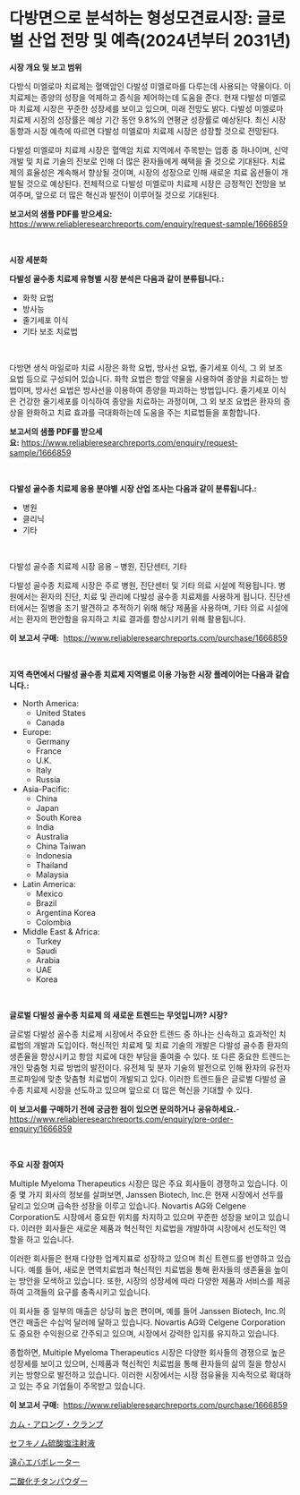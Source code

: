 <p><h1>다방면으로 분석하는 형성모견료시장: 글로벌 산업 전망 및 예측(2024년부터 2031년)</h1></p><p><strong>시장 개요 및 보고 범위</strong></p>
<p><p>다방식 미엘로마 치료제는 혈액암인 다발성 미엘로마를 다루는데 사용되는 약물이다. 이 치료제는 종양의 성장을 억제하고 증식을 제어하는데 도움을 준다. 현재 다발성 미엘로마 치료제 시장은 꾸준한 성장세를 보이고 있으며, 미래 전망도 밝다. 다발성 미엘로마 치료제 시장의 성장률은 예상 기간 동안 9.8%의 연평균 성장률로 예상된다. 최신 시장 동향과 시장 예측에 따르면 다발성 미엘로마 치료제 시장은 성장할 것으로 전망된다.</p><p>다발성 미엘로마 치료제 시장은 혈액암 치료 지역에서 주목받는 업종 중 하나이며, 신약 개발 및 치료 기술의 진보로 인해 더 많은 환자들에게 혜택을 줄 것으로 기대된다. 치료제의 효율성은 계속해서 향상될 것이며, 시장의 성장으로 인해 새로운 치료 옵션들이 개발될 것으로 예상된다. 전체적으로 다발성 미엘로마 치료제 시장은 긍정적인 전망을 보여주며, 앞으로 더 많은 혁신과 발전이 이루어질 것으로 기대된다.</p></p>
<p><strong>보고서의 샘플 PDF를 받으세요:</strong> <a href="https://www.reliableresearchreports.com/enquiry/request-sample/1666859">https://www.reliableresearchreports.com/enquiry/request-sample/1666859</a></p>
<p>&nbsp;</p>
<p><strong>시장 세분화</strong></p>
<p><strong>다발성 골수종 치료제 유형별 시장 분석은 다음과 같이 분류됩니다.:</strong></p>
<p><ul><li>화학 요법</li><li>방사능</li><li>줄기세포 이식</li><li>기타 보조 치료법</li></ul></p>
<p>&nbsp;</p>
<p><p>다방면 생식 마일로마 치료 시장은 화학 요법, 방사선 요법, 줄기세포 이식, 그 외 보조 요법 등으로 구성되어 있습니다. 화학 요법은 항암 약물을 사용하여 종양을 치료하는 방법이며, 방사선 요법은 방사선을 이용하여 종양을 파괴하는 방법입니다. 줄기세포 이식은 건강한 줄기세포를 이식하여 종양을 치료하는 과정이며, 그 외 보조 요법은 환자의 증상을 완화하고 치료 효과를 극대화하는데 도움을 주는 치료법들을 포함합니다.</p></p>
<p><strong>보고서의 샘플 PDF를 받으세요:</strong>&nbsp;<a href="https://www.reliableresearchreports.com/enquiry/request-sample/1666859">https://www.reliableresearchreports.com/enquiry/request-sample/1666859</a></p>
<p>&nbsp;</p>
<p><strong> 다발성 골수종 치료제 응용 분야별 시장 산업 조사는 다음과 같이 분류됩니다.:</strong></p>
<p><ul><li>병원</li><li>클리닉</li><li>기타</li></ul></p>
<p>&nbsp;</p>
<p><p>다발성 골수종 치료제 시장 응용 – 병원, 진단센터, 기타</p><p>다발성 골수종 치료제 시장은 주로 병원, 진단센터 및 기타 의료 시설에 적용됩니다. 병원에서는 환자의 진단, 치료 및 관리에 다발성 골수종 치료제를 사용하게 됩니다. 진단센터에서는 질병을 조기 발견하고 추적하기 위해 해당 제품을 사용하며, 기타 의료 시설에서는 환자의 편안함을 유지하고 치료 결과를 향상시키기 위해 활용됩니다.</p></p>
<p><strong>이 보고서 구매:</strong>&nbsp; <a href="https://www.reliableresearchreports.com/purchase/1666859">https://www.reliableresearchreports.com/purchase/1666859</a></p>
<p>&nbsp;</p>
<p><strong>지역 측면에서 다발성 골수종 치료제 지역별로 이용 가능한 시장 플레이어는 다음과 같습니다.:</strong></p>
<p><ul>
    <li>
        North America:
        <ul>
            <li>United States</li>
            <li>Canada</li>
        </ul>
    </li>
    <li>
        Europe:
        <ul>
            <li>Germany</li>
            <li>France</li>
            <li>U.K.</li>
            <li>Italy</li>
            <li>Russia</li>
        </ul>
    </li>
    <li>
        Asia-Pacific:
        <ul>
            <li>China</li>
            <li>Japan</li>
            <li>South Korea</li>
            <li>India</li>
            <li>Australia</li>
            <li>China Taiwan</li>
            <li>Indonesia</li>
            <li>Thailand</li>
            <li>Malaysia</li>
        </ul>
    </li>
    <li>
        Latin America:
        <ul>
            <li>Mexico</li>
            <li>Brazil</li>
            <li>Argentina Korea</li>
            <li>Colombia</li>
        </ul>
    </li>
    <li>
        Middle East & Africa:
        <ul>
            <li>Turkey</li>
            <li>Saudi</li>
            <li>Arabia</li>
            <li>UAE</li>
            <li>Korea</li>
        </ul>
    </li>
    </ul></p>
<p>&nbsp;</p>
<p><strong>글로벌 다발성 골수종 치료제 의 새로운 트렌드는 무엇입니까? 시장?</strong></p>
<p><p>글로벌 다발성 골수종 치료제 시장에서 주요한 트렌드 중 하나는 신속하고 효과적인 치료법의 개발과 도입이다. 혁신적인 치료제 및 치료 기술의 개발은 다발성 골수종 환자의 생존율을 향상시키고 항암 치료에 대한 부담을 줄여줄 수 있다. 또 다른 중요한 트렌드는 개인 맞춤형 치료 방법의 발전이다. 유전체 및 분자 기술의 발전으로 인해 환자의 유전자 프로파일에 맞춘 맞춤형 치료법이 개발되고 있다. 이러한 트렌드들은 글로벌 다발성 골수종 치료제 시장을 선도하고 있으며 앞으로 더 많은 혁신을 기대할 수 있다.</p></p>
<p><strong>이 보고서를 구매하기 전에 궁금한 점이 있으면 문의하거나 공유하세요.</strong>- <a href="https://www.reliableresearchreports.com/enquiry/pre-order-enquiry/1666859">https://www.reliableresearchreports.com/enquiry/pre-order-enquiry/1666859</a></p>
<p>&nbsp;</p>
<p><strong>주요 시장 참여자</strong></p>
<p><p>Multiple Myeloma Therapeutics 시장은 많은 주요 회사들이 경쟁하고 있습니다. 이 중 몇 가지 회사의 정보를 살펴보면, Janssen Biotech, Inc.은 현재 시장에서 선두를 달리고 있으며 급속한 성장을 이루고 있습니다. Novartis AG와 Celgene Corporation도 시장에서 중요한 위치를 차지하고 있으며 꾸준한 성장을 보이고 있습니다. 이러한 회사들은 새로운 제품과 혁신적인 치료법을 개발하여 시장에서 선도적인 역할을 하고 있습니다.</p><p>이러한 회사들은 현재 다양한 업계지표로 성장하고 있으며 최신 트렌드를 반영하고 있습니다. 예를 들어, 새로운 면역치료법과 혁신적인 치료법을 통해 환자들의 생존율을 높이는 방안을 모색하고 있습니다. 또한, 시장의 성장세에 따라 다양한 제품과 서비스를 제공하여 고객들의 요구를 충족시키고 있습니다.</p><p>이 회사들 중 일부의 매출은 상당히 높은 편이며, 예를 들어 Janssen Biotech, Inc.의 연간 매출은 수십억 달러에 달하고 있습니다. Novartis AG와 Celgene Corporation도 중요한 수익원으로 간주되고 있으며, 시장에서 강력한 입지를 유지하고 있습니다.</p><p>종합하면, Multiple Myeloma Therapeutics 시장은 다양한 회사들의 경쟁으로 높은 성장세를 보이고 있으며, 신제품과 혁신적인 치료법을 통해 환자들의 삶의 질을 향상시키는 방향으로 발전하고 있습니다. 이러한 시장에서는 시장 점유율을 지속적으로 확대하고 있는 주요 기업들이 주목받고 있습니다.</p></p>
<p><strong>이 보고서 구매:</strong>&nbsp;&nbsp;<a href="https://www.reliableresearchreports.com/purchase/1666859">https://www.reliableresearchreports.com/purchase/1666859</a></p>
<p><p><a href="https://github.com/vhemk0794148/Market-Research-Report-List-1/blob/main/919446215485.md">カム・アロング・クランプ</a></p><p><a href="https://github.com/pepo3k/Market-Research-Report-List-1/blob/main/820661615486.md">セフキノム硫酸塩注射液</a></p><p><a href="https://medium.com/@jefferyyan895/%E9%81%A0%E5%BF%83%E8%92%B8%E7%99%BA%E5%99%A8%E5%B8%82%E5%A0%B4%E8%A6%8F%E6%A8%A1-%E5%B8%82%E5%A0%B4%E8%A6%8B%E9%80%9A%E3%81%97%E3%81%A8%E5%B8%82%E5%A0%B4%E4%BA%88%E6%B8%AC-2024%E5%B9%B4%E3%81%8B%E3%82%892031%E5%B9%B4-bfdb7bcbac21">遠心エバポレーター</a></p><p><a href="https://medium.com/@tomienow6767d/%E3%83%81%E3%82%BF%E3%83%B3%E3%82%B8%E3%83%AB%E3%82%B3%E3%83%B3%E9%85%B8%E5%A1%A9%E3%83%91%E3%82%A6%E3%83%80%E3%83%BC%E5%B8%82%E5%A0%B4%E8%A6%8F%E6%A8%A1-%E5%B8%82%E5%A0%B4%E5%8B%95%E5%90%91%E3%81%A8%E5%B8%82%E5%A0%B4%E4%BA%88%E6%B8%AC-2024%E5%B9%B4%E3%81%8B%E3%82%892031%E5%B9%B4-dce7257ae235">二酸化チタンパウダー</a></p></p>
